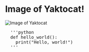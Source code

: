 # Image of Yaktocat!
![Image of Yaktocat](https://octodex.github.com/images/yaktocat.png)
<pre>
  '''python
  def hello_world():
    print("Hello, world!")
  '''
</pre>
